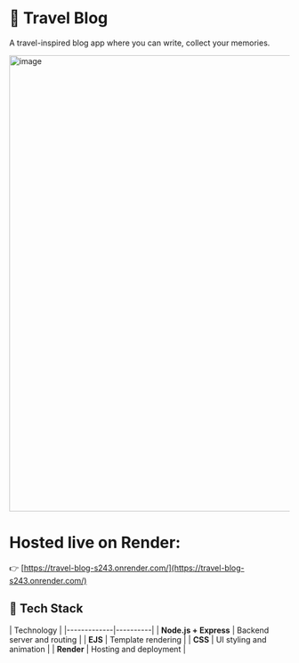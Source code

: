 # 🌸 Travel Blog

A travel-inspired blog app where you can write, collect your memories.

<img width="1919" height="820" alt="image" src="https://github.com/user-attachments/assets/99643c54-e766-49b3-b3bd-5d0b51867d7b" />

# Hosted live on Render:  
  👉 [https://travel-blog-s243.onrender.com/](https://travel-blog-s243.onrender.com/)

## 🧩 Tech Stack

| Technology |
|-------------|----------|
| **Node.js + Express** | Backend server and routing |
| **EJS** | Template rendering |
| **CSS** | UI styling and animation |
| **Render** | Hosting and deployment |
